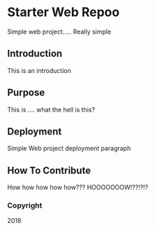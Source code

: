 # Starter Web Repoo

Simple web project.....
Really simple

## Introduction

This is an introduction

## Purpose

This is .... what the hell is this?

## Deployment

Simple Web project deployment paragraph

## How To Contribute

How how how how how??? HOOOOOOOW!??!?!?

### Copyright

2018